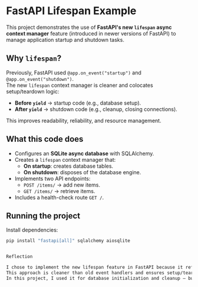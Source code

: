 # FastAPI Lifespan Example

This project demonstrates the use of **FastAPI's new `lifespan` async context manager** feature (introduced in newer versions of FastAPI) to manage application startup and shutdown tasks.

## Why `lifespan`?
Previously, FastAPI used `@app.on_event("startup")` and `@app.on_event("shutdown")`.  
The new `lifespan` context manager is cleaner and colocates setup/teardown logic:

- **Before `yield`** → startup code (e.g., database setup).  
- **After `yield`** → shutdown code (e.g., cleanup, closing connections).  

This improves readability, reliability, and resource management.

## What this code does
- Configures an **SQLite async database** with SQLAlchemy.  
- Creates a `lifespan` context manager that:
  - **On startup**: creates database tables.  
  - **On shutdown**: disposes of the database engine.  
- Implements two API endpoints:
  - `POST /items/` → add new items.  
  - `GET /items/` → retrieve items.  
- Includes a health-check route `GET /`.

## Running the project
Install dependencies:
```bash
pip install "fastapi[all]" sqlalchemy aiosqlite


Reflection

I chose to implement the new lifespan feature in FastAPI because it reflects modern best practices for resource management.
This approach is cleaner than old event handlers and ensures setup/teardown logic lives in the same function.
In this project, I used it for database initialization and cleanup — but the same pattern works for caching, ML models, or any other resource-heavy tasks.
